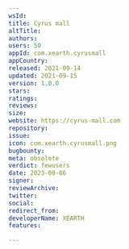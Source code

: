 ```yaml
---
wsId: 
title: Cyrus mall
altTitle: 
authors: 
users: 50
appId: com.xearth.cyrusmall
appCountry: 
released: 2021-09-14
updated: 2021-09-15
version: 1.0.0
stars: 
ratings: 
reviews: 
size: 
website: https://cyrus-mall.com
repository: 
issue: 
icon: com.xearth.cyrusmall.png
bugbounty: 
meta: obsolete
verdict: fewusers
date: 2023-09-06
signer: 
reviewArchive: 
twitter: 
social: 
redirect_from: 
developerName: XEARTH
features: 

---
```


